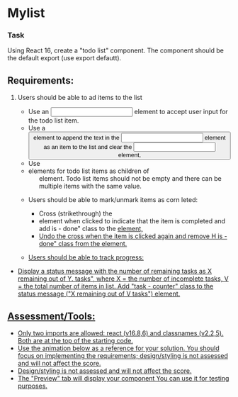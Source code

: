 # Mylist

### Task 
Using React 16, create a "todo list" component. The component should be the default export (use export defautt). 

## Requirements: 

1. Users should be able to ad items to the list
    * Use an <input> element to accept user input for the todo list item.
    * Use a <button> element to append the text in the <input> element as an item to the list and clear the <input> element,
    * Use <li> elements for todo list items as children of <ul> element. Todo list items should not be empty and there can be multiple items with the same value.

2. Users should be able to mark/unmark items as corn leted: 
    * Cross (strikethrough) the <li> element when clicked to indicate that the item is completed and add is - done" class to the <U> element, 
    * Undo the cross when the item is clicked again and remove H is - done" class from the <ii> element. 

3. Users should be able to track  progress: 

* Display a status message with the number of remaining tasks as X remaining out of Y. tasks", where X = the number of incomplete tasks, V = the total number of items in list. Add "task - counter" class to the status message ("X remaining out of V tasks") element.


## Assessment/Tools: 
* Only two imports are allowed: react (v16.8,6) and classnames (v2.2,5). Both are at the top of the starting code. 
* Use the animation below as a reference for your solution. You  should focus on implementing the requirements; design/styling is not assessed and will not affect the score.
* Design/styling is not assessed and will not affect the score. 
* The "Preview" tab will display your component You can use it for testing purposes. 